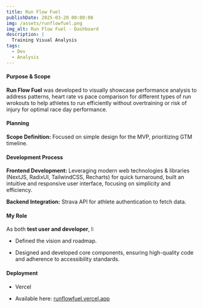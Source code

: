 ```yaml
---
title: Run Flow Fuel
publishDate: 2025-03-20 00:00:00
img: /assets/runflowfuel.png
img_alt: Run Flow Fuel - Dashboard
description: |
  Training Visual Analysis
tags:
  - Dev
  - Analysis
---
```


#### Purpose & Scope

**Run Flow Fuel** was developed to visually showcase performance analysis to address patterns, heart rate vs pace comparison for different types of run wrokouts to help athletes to run efficiently without overtraining or risk of injury for optimal race day performance.

#### Planning

**Scope Definition:** Focused on simple design for the MVP, prioritizing GTM timeline.

#### Development Process

**Frontend Development:** Leveraging modern web technologies & libraries (NextJS, RadixUI, TailwindCSS, Recharts) for quick turnaround, built an intuitive and responsive user interface, focusing on simplicity and efficiency.

**Backend Integration:** Strava API for athlete authentication to fetch data.

#### My Role

As both **test user and developer**, I:

- Defined the vision and roadmap.

- Designed and developed core components, ensuring high-quality code and adherence to accessibility standards.

#### Deployment

- Vercel

- Available here: [runflowfuel.vercel.app](https://runflowfuel.vercel.app)
